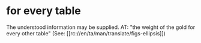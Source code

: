 # for every table

The understood information may be supplied. AT: "the weight of the gold for every other table" (See: [[rc://en/ta/man/translate/figs-ellipsis]])

